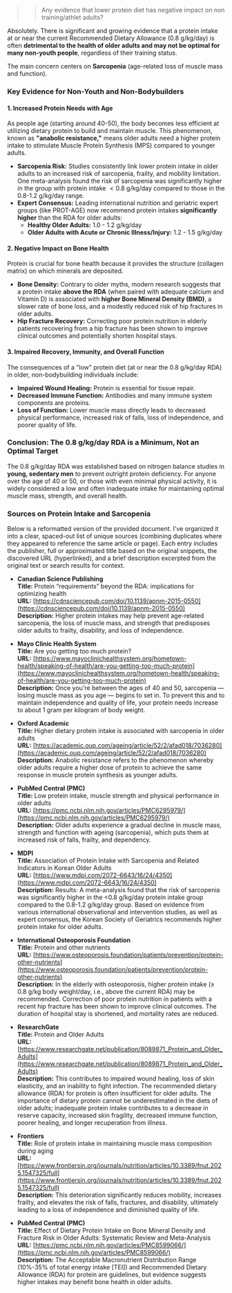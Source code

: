 >> Any evidence that lower protein diet has negative impact on non training/athlet adults?


Absolutely. There is significant and growing evidence that a protein intake at or near the current Recommended Dietary Allowance ($\text{0.8 g/kg/day}$) is often **detrimental to the health of older adults and may not be optimal for many non-youth people**, regardless of their training status.

The main concern centers on **Sarcopenia** (age-related loss of muscle mass and function).

### Key Evidence for Non-Youth and Non-Bodybuilders

#### 1. Increased Protein Needs with Age

As people age (starting around $\text{40-50}$), the body becomes less efficient at utilizing dietary protein to build and maintain muscle. This phenomenon, known as **"anabolic resistance,"** means older adults need a higher protein intake to stimulate Muscle Protein Synthesis (MPS) compared to younger adults.

* **Sarcopenia Risk:** Studies consistently link lower protein intake in older adults to an increased risk of sarcopenia, frailty, and mobility limitation. One meta-analysis found the risk of sarcopenia was significantly higher in the group with protein intake $<\text{0.8 g/kg/day}$ compared to those in the $\text{0.8-1.2 g/kg/day}$ range.
* **Expert Consensus:** Leading international nutrition and geriatric expert groups (like PROT-AGE) now recommend protein intakes **significantly higher** than the RDA for older adults:
    * **Healthy Older Adults:** $\text{1.0 - 1.2 g/kg/day}$
    * **Older Adults with Acute or Chronic Illness/Injury:** $\text{1.2 - 1.5 g/kg/day}$

#### 2. Negative Impact on Bone Health

Protein is crucial for bone health because it provides the structure (collagen matrix) on which minerals are deposited.

* **Bone Density:** Contrary to older myths, modern research suggests that a protein intake **above the RDA** (when paired with adequate calcium and Vitamin D) is associated with **higher Bone Mineral Density (BMD)**, a slower rate of bone loss, and a modestly reduced risk of hip fractures in older adults.
* **Hip Fracture Recovery:** Correcting poor protein nutrition in elderly patients recovering from a hip fracture has been shown to improve clinical outcomes and potentially shorten hospital stays.

#### 3. Impaired Recovery, Immunity, and Overall Function

The consequences of a "low" protein diet (at or near the $\text{0.8 g/kg/day}$ RDA) in older, non-bodybuilding individuals include:

* **Impaired Wound Healing:** Protein is essential for tissue repair.
* **Decreased Immune Function:** Antibodies and many immune system components are proteins.
* **Loss of Function:** Lower muscle mass directly leads to decreased physical performance, increased risk of falls, loss of independence, and poorer quality of life.

### Conclusion: The $\text{0.8 g/kg/day}$ RDA is a Minimum, Not an Optimal Target

The $\text{0.8 g/kg/day}$ RDA was established based on nitrogen balance studies in **young, sedentary men** to prevent outright protein deficiency. For anyone over the age of $\text{40}$ or $\text{50}$, or those with even minimal physical activity, it is widely considered a low and often inadequate intake for maintaining optimal muscle mass, strength, and overall health.


### Sources on Protein Intake and Sarcopenia

Below is a reformatted version of the provided document. I've organized it into a clear, spaced-out list of unique sources (combining duplicates where they appeared to reference the same article or page). Each entry includes the publisher, full or approximated title based on the original snippets, the discovered URL (hyperlinked), and a brief description excerpted from the original text or search results for context.

- **Canadian Science Publishing**  
  **Title:** Protein “requirements” beyond the RDA: implications for optimizing health  
  **URL:** [https://cdnsciencepub.com/doi/10.1139/apnm-2015-0550](https://cdnsciencepub.com/doi/10.1139/apnm-2015-0550)  
  **Description:** Higher protein intakes may help prevent age-related sarcopenia, the loss of muscle mass, and strength that predisposes older adults to frailty, disability, and loss of independence.

- **Mayo Clinic Health System**  
  **Title:** Are you getting too much protein?  
  **URL:** [https://www.mayoclinichealthsystem.org/hometown-health/speaking-of-health/are-you-getting-too-much-protein](https://www.mayoclinichealthsystem.org/hometown-health/speaking-of-health/are-you-getting-too-much-protein)  
  **Description:** Once you're between the ages of 40 and 50, sarcopenia — losing muscle mass as you age — begins to set in. To prevent this and to maintain independence and quality of life, your protein needs increase to about 1 gram per kilogram of body weight.

- **Oxford Academic**  
  **Title:** Higher dietary protein intake is associated with sarcopenia in older adults  
  **URL:** [https://academic.oup.com/ageing/article/52/2/afad018/7036280](https://academic.oup.com/ageing/article/52/2/afad018/7036280)  
  **Description:** Anabolic resistance refers to the phenomenon whereby older adults require a higher dose of protein to achieve the same response in muscle protein synthesis as younger adults.

- **PubMed Central (PMC)**  
  **Title:** Low protein intake, muscle strength and physical performance in older adults  
  **URL:** [https://pmc.ncbi.nlm.nih.gov/articles/PMC6295979/](https://pmc.ncbi.nlm.nih.gov/articles/PMC6295979/)  
  **Description:** Older adults experience a gradual decline in muscle mass, strength and function with ageing (sarcopenia), which puts them at increased risk of falls, frailty, and dependency.

- **MDPI**  
  **Title:** Association of Protein Intake with Sarcopenia and Related Indicators in Korean Older Adults  
  **URL:** [https://www.mdpi.com/2072-6643/16/24/4350](https://www.mdpi.com/2072-6643/16/24/4350)  
  **Description:** Results: A meta-analysis found that the risk of sarcopenia was significantly higher in the <0.8 g/kg/day protein intake group compared to the 0.8-1.2 g/kg/day group. Based on evidence from various international observational and intervention studies, as well as expert consensus, the Korean Society of Geriatrics recommends higher protein intake for older adults.

- **International Osteoporosis Foundation**  
  **Title:** Protein and other nutrients  
  **URL:** [https://www.osteoporosis.foundation/patients/prevention/protein-other-nutrients](https://www.osteoporosis.foundation/patients/prevention/protein-other-nutrients)  
  **Description:** In the elderly with osteoporosis, higher protein intake (≥ 0.8 g/kg body weight/day, i.e., above the current RDA) may be recommended. Correction of poor protein nutrition in patients with a recent hip fracture has been shown to improve clinical outcomes. The duration of hospital stay is shortened, and mortality rates are reduced.

- **ResearchGate**  
  **Title:** Protein and Older Adults  
  **URL:** [https://www.researchgate.net/publication/8089871_Protein_and_Older_Adults](https://www.researchgate.net/publication/8089871_Protein_and_Older_Adults)  
  **Description:** This contributes to impaired wound healing, loss of skin elasticity, and an inability to fight infection. The recommended dietary allowance (RDA) for protein is often insufficient for older adults. The importance of dietary protein cannot be underestimated in the diets of older adults; inadequate protein intake contributes to a decrease in reserve capacity, increased skin fragility, decreased immune function, poorer healing, and longer recuperation from illness.

- **Frontiers**  
  **Title:** Role of protein intake in maintaining muscle mass composition during aging  
  **URL:** [https://www.frontiersin.org/journals/nutrition/articles/10.3389/fnut.2025.1547325/full](https://www.frontiersin.org/journals/nutrition/articles/10.3389/fnut.2025.1547325/full)  
  **Description:** This deterioration significantly reduces mobility, increases frailty, and elevates the risk of falls, fractures, and disability, ultimately leading to a loss of independence and diminished quality of life.

- **PubMed Central (PMC)**  
  **Title:** Effect of Dietary Protein Intake on Bone Mineral Density and Fracture Risk in Older Adults: Systematic Review and Meta-Analysis  
  **URL:** [https://pmc.ncbi.nlm.nih.gov/articles/PMC8599066/](https://pmc.ncbi.nlm.nih.gov/articles/PMC8599066/)  
  **Description:** The Acceptable Macronutrient Distribution Range (10%-35% of total energy intake [TEI]) and Recommended Dietary Allowance (RDA) for protein are guidelines, but evidence suggests higher intakes may benefit bone health in older adults.
